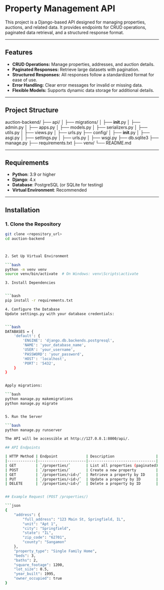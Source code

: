 # Property Management API

This project is a Django-based API designed for managing properties, auctions, and related data. It provides endpoints for CRUD operations, paginated data retrieval, and a structured response format.

---

## Features

- **CRUD Operations:** Manage properties, addresses, and auction details.
- **Paginated Responses:** Retrieve large datasets with pagination.
- **Structured Responses:** All responses follow a standardized format for ease of use.
- **Error Handling:** Clear error messages for invalid or missing data.
- **Flexible Models:** Supports dynamic data storage for additional details.

---

## Project Structure

auction-backend/
├── api/
│   ├── migrations/
│   ├── __init__.py
│   ├── admin.py
│   ├── apps.py
│   ├── models.py
│   ├── serializers.py
│   ├── utils.py
│   ├── views.py
│   ├── urls.py
├── config/
│   ├── __init__.py
│   ├── asgi.py
│   ├── settings.py
│   ├── urls.py
│   ├── wsgi.py
├── db.sqlite3
├── manage.py
├── requirements.txt
├── venv/
└── README.md

---

## Requirements

- **Python**: 3.9 or higher
- **Django**: 4.x
- **Database**: PostgreSQL (or SQLite for testing)
- **Virtual Environment**: Recommended

---

## Installation

### 1. Clone the Repository

```bash
git clone <repository_url>
cd auction-backend



2. Set Up Virtual Environment

```bash
python -m venv venv
source venv/bin/activate  # On Windows: venv\Scripts\activate

3. Install Dependencies


```bash
pip install -r requirements.txt

4. Configure the Database
Update settings.py with your database credentials:


```bash
DATABASES = {
    'default': {
        'ENGINE': 'django.db.backends.postgresql',
        'NAME': 'your_database_name',
        'USER': 'your_username',
        'PASSWORD': 'your_password',
        'HOST': 'localhost',
        'PORT': '5432',
    }
}


Apply migrations:

```bash
python manage.py makemigrations
python manage.py migrate


5. Run the Server

```bash
python manage.py runserver

The API will be accessible at http://127.0.0.1:8000/api/.

## API Endpoints

| HTTP Method | Endpoint             | Description                   |
|-------------|----------------------|-------------------------------|
| GET         | `/properties/`       | List all properties (paginated) |
| POST        | `/properties/`       | Create a new property         |
| GET         | `/properties/<id>/`  | Retrieve a property by ID     |
| PUT         | `/properties/<id>/`  | Update a property by ID       |
| DELETE      | `/properties/<id>/`  | Delete a property by ID       |


## Example Request (POST /properties/)

```json
{
    "address": {
        "full_address": "123 Main St, Springfield, IL",
        "unit": "Apt 1",
        "city": "Springfield",
        "state": "IL",
        "zip_code": "62701",
        "county": "Sangamon"
    },
    "property_type": "Single Family Home",
    "beds": 3,
    "baths": 2,
    "square_footage": 1200,
    "lot_size": 0.5,
    "year_built": 1995,
    "owner_occupied": true
}
